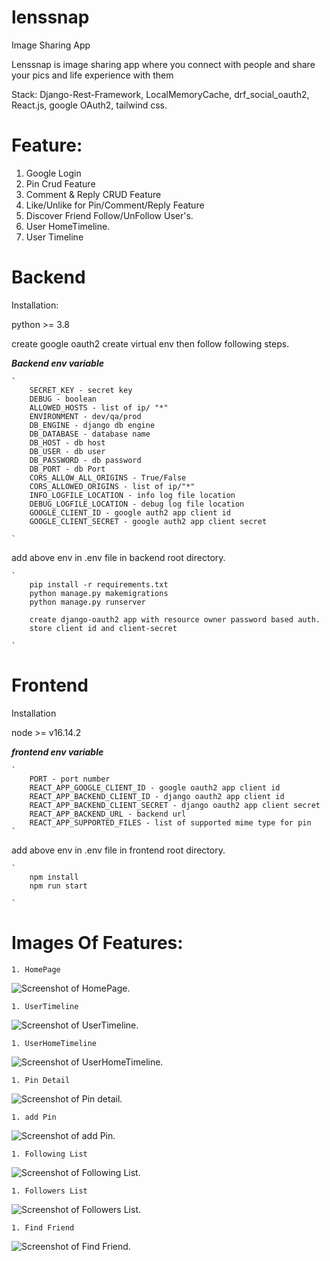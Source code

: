 # lenssnap

Image Sharing App

Lenssnap is image sharing app where you connect with people and share your pics and life experience with
them

Stack: Django-Rest-Framework, LocalMemoryCache, drf_social_oauth2, React.js, google OAuth2, tailwind css.


# Feature:

1. Google Login
1. Pin Crud Feature
1. Comment & Reply CRUD Feature
1. Like/Unlike for Pin/Comment/Reply Feature
1. Discover Friend Follow/UnFollow User's.
1. User HomeTimeline.
1. User Timeline


# Backend

Installation:

python >= 3.8

create google oauth2
create virtual env then follow following steps.

***Backend env variable***

    `
        SECRET_KEY - secret key
        DEBUG - boolean
        ALLOWED_HOSTS - list of ip/ "*"
        ENVIRONMENT - dev/qa/prod
        DB_ENGINE - django db engine
        DB_DATABASE - database name
        DB_HOST - db host
        DB_USER - db user
        DB_PASSWORD - db password
        DB_PORT - db Port
        CORS_ALLOW_ALL_ORIGINS - True/False
        CORS_ALLOWED_ORIGINS - list of ip/"*"
        INFO_LOGFILE_LOCATION - info log file location
        DEBUG_LOGFILE_LOCATION - debug log file location
        GOOGLE_CLIENT_ID - google auth2 app client id
        GOOGLE_CLIENT_SECRET - google auth2 app client secret

    `
add above env in .env file in backend root directory.

    `
        pip install -r requirements.txt
        python manage.py makemigrations
        python manage.py runserver

        create django-oauth2 app with resource owner password based auth.
        store client id and client-secret

    `
# Frontend

Installation

node >= v16.14.2


***frontend env variable***

    `
        PORT - port number
        REACT_APP_GOOGLE_CLIENT_ID - google oauth2 app client id
        REACT_APP_BACKEND_CLIENT_ID - django oauth2 app client id
        REACT_APP_BACKEND_CLIENT_SECRET - django oauth2 app client secret
        REACT_APP_BACKEND_URL - backend url
        REACT_APP_SUPPORTED_FILES - list of supported mime type for pin
    `

add above env in .env file in frontend root directory.


    `
        npm install
        npm run start

    `

# Images Of Features:

    1. HomePage

![Screenshot of HomePage.](/images/HomePage.PNG)

    1. UserTimeline

![Screenshot of UserTimeline.](/images/UserTimeline.PNG)

    1. UserHomeTimeline

![Screenshot of UserHomeTimeline.](/images/HomeTimeline.PNG)

    1. Pin Detail

![Screenshot of Pin detail.](/images/PinDetail.PNG)

    1. add Pin

![Screenshot of add Pin.](/images/addPin.PNG)

    1. Following List

![Screenshot of Following List.](/images/FollowingList.PNG)

    1. Followers List

![Screenshot of Followers List.](/images/followersList.PNG)

    1. Find Friend

![Screenshot of Find Friend.](/images/findFriend.PNG)
